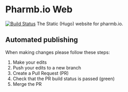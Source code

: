 # Pharmb.io Web
[![Build Status](https://travis-ci.org/pharmbio/pharmbio-web.svg?branch=master)](https://travis-ci.org/pharmbio/pharmbio-web)
The Static (Hugo) website for pharmb.io.

## Automated publishing
When making changes please follow these steps:

 1. Make your edits
 2. Push your edits to a new branch
 3. Create a Pull Request (PR)
 4. Check that the PR build status is passed (green)
 5. Merge the PR
